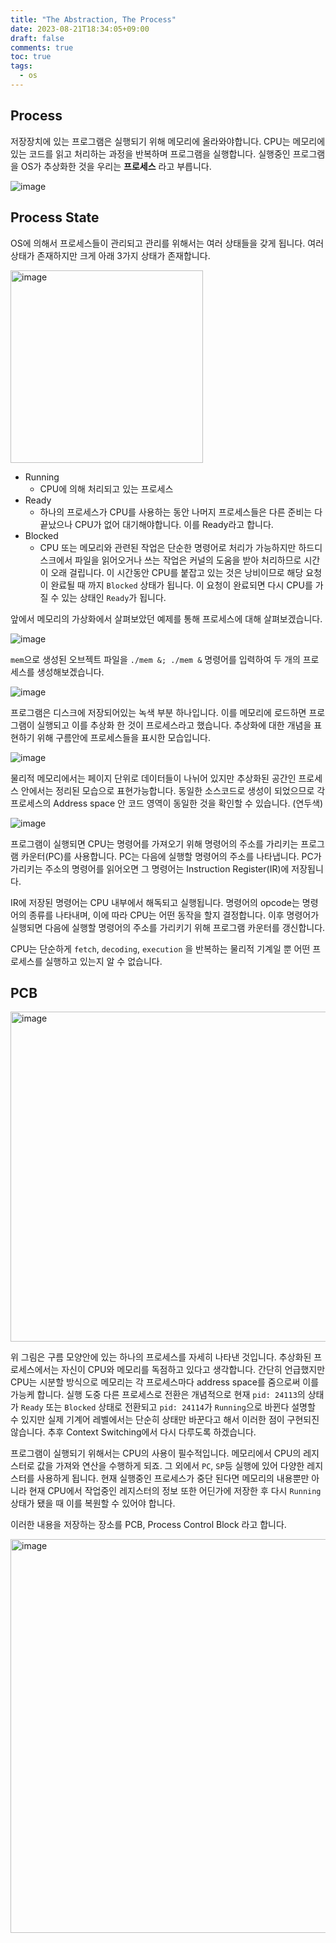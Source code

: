 ```yaml
---
title: "The Abstraction, The Process"
date: 2023-08-21T18:34:05+09:00
draft: false
comments: true
toc: true
tags:
  - os
---
```


## Process

저장장치에 있는 프로그램은 실행되기 위해 메모리에 올라와야합니다. CPU는 메모리에 있는 코드를 읽고 처리하는 과정을 반복하며 프로그램을 실행합니다.  실행중인 프로그램을 OS가 추상화한 것을 우리는 **프로세스** 라고 부릅니다. 

![image](https://github.com/devbelly/image-issue/assets/67682840/d8f38808-05c0-4978-a616-b87d2123808d)

## Process State

OS에 의해서 프로세스들이 관리되고 관리를 위해서는 여러 상태들을 갖게 됩니다. 여러 상태가 존재하지만 크게 아래 3가지 상태가 존재합니다. 

<img width="308" alt="image" src="https://github.com/devbelly/image-issue/assets/67682840/730ddf41-6091-424e-9435-23b09fe4b6e5">

- Running
	- CPU에 의해 처리되고 있는 프로세스
- Ready
	- 하나의 프로세스가 CPU를 사용하는 동안 나머지 프로세스들은 다른 준비는 다 끝났으나  CPU가 없어 대기해야합니다. 이를 Ready라고 합니다.
- Blocked
	- CPU 또는 메모리와 관련된 작업은 단순한 명령어로 처리가 가능하지만 하드디스크에서 파일을 읽어오거나 쓰는 작업은 커널의 도움을 받아 처리하므로 시간이 오래 걸립니다. 이 시간동안 CPU를 붙잡고 있는 것은 낭비이므로 해당 요청이 완료될 때 까지 `Blocked` 상태가 됩니다. 이 요청이 완료되면 다시 CPU를 가질 수 있는 상태인 `Ready`가 됩니다.

앞에서 메모리의 가상화에서 살펴보았던 예제를 통해 프로세스에 대해 살펴보겠습니다.

![image](https://github.com/devbelly/image-issue/assets/67682840/3d01fe4a-5322-44b7-8a89-7483825dcc93)

`mem`으로 생성된 오브젝트 파일을 `./mem &; ./mem &` 명령어를 입력하여 두 개의 프로세스를 생성해보겠습니다.

![image](https://github.com/devbelly/image-issue/assets/67682840/ed3835af-7929-45db-b3cf-46e42ae4c2de)

프로그램은 디스크에 저장되어있는 녹색 부분 하나입니다. 이를 메모리에 로드하면 프로그램이 실행되고 이를 추상화 한 것이 프로세스라고 했습니다. 추상화에 대한 개념을 표현하기 위해 구름안에 프로세스들을 표시한 모습입니다.

![image](https://github.com/devbelly/image-issue/assets/67682840/45c623ba-c7ec-473a-a44b-4d198114af72)

물리적 메모리에서는 페이지 단위로 데이터들이 나뉘어 있지만 추상화된 공간인 프로세스 안에서는 정리된 모습으로 표현가능합니다. 동일한 소스코드로 생성이 되었으므로 각 프로세스의 Address space 안 코드 영역이 동일한 것을 확인할 수 있습니다. (연두색)

![image](https://github.com/devbelly/image-issue/assets/67682840/75194282-d64d-46b6-87eb-7d99987c7061)

프로그램이 실행되면 CPU는 명령어를 가져오기 위해 명령어의 주소를 가리키는 프로그램 카운터(PC)를 사용합니다. PC는 다음에 실행할 명령어의 주소를 나타냅니다. PC가 가리키는 주소의 명령어를 읽어오면 그 명령어는 Instruction Register(IR)에 저장됩니다. 

IR에 저장된 명령어는 CPU 내부에서 해독되고 실행됩니다. 명령어의 opcode는 명령어의 종류를 나타내며, 이에 따라 CPU는 어떤 동작을 할지 결정합니다. 이후 명령어가 실행되면 다음에 실행할 명령어의 주소를 가리키기 위해 프로그램 카운터를 갱신합니다.

CPU는 단순하게 `fetch`, `decoding`, `execution` 을 반복하는 물리적 기계일 뿐 어떤 프로세스를 실행하고 있는지 알 수 없습니다. 

## PCB

<img width="528" alt="image" src="https://github.com/devbelly/image-issue/assets/67682840/f708b6b0-cc53-44b8-9608-a376fd298b9d">

위 그림은 구름 모양안에 있는 하나의 프로세스를 자세히 나타낸 것입니다. 추상화된 프로세스에서는 자신이 CPU와 메모리를 독점하고 있다고 생각합니다. 간단히 언급했지만 CPU는 시분할 방식으로 메모리는 각 프로세스마다 address space를 줌으로써 이를 가능케 합니다. 실행 도중 다른 프로세스로 전환은 개념적으로 현재 `pid: 24113`의 상태가 `Ready` 또는 `Blocked` 상태로 전환되고 `pid: 24114`가 `Running`으로 바뀐다 설명할 수 있지만 실제 기계어 레벨에서는  단순히 상태만 바꾼다고 해서 이러한 점이 구현되진 않습니다. 추후 Context Switching에서 다시 다루도록 하겠습니다.

프로그램이 실행되기 위해서는 CPU의 사용이 필수적입니다. 메모리에서 CPU의 레지스터로 값을 가져와 연산을 수행하게 되죠. 그 외에서 `PC`, `SP`등 실행에 있어 다양한 레지스터를 사용하게 됩니다. 현재 실행중인 프로세스가 중단 된다면 메모리의 내용뿐만 아니라 현재 CPU에서 작업중인 레지스터의 정보 또한 어딘가에 저장한 후 다시 `Running` 상태가 됐을 때 이를 복원할 수 있어야 합니다.

이러한 내용을 저장하는 장소를 PCB, Process Control Block 라고 합니다.

<img width="630" alt="image" src="https://github.com/devbelly/image-issue/assets/67682840/1e4fb349-9b27-4f67-80e5-233193cdd18e">
